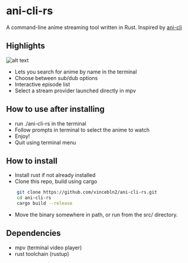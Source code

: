 # ani-cli-rs

A command-line anime streaming tool written in Rust.
Inspired by [ani-cli](https://github.com/pystardust/ani-cli)

## Highlights

![alt text](https://github.com/vincebln2/ani-cli-rs/showcase/frierenshowcase.png "example of running in terminal")

- Lets you search for anime by name in the terminal
- Choose between sub/dub options
- Interactive episode list
- Select a stream provider launched directly in mpv

## How to use after installing

- run ./ani-cli-rs in the terminal
- Follow prompts in terminal to select the anime to watch
- Enjoy!
- Quit using terminal menu

## How to install

- Install rust if not already installed
- Clone this repo, build using cargo

```bash
    git clone https://github.com/vincebln2/ani-cli-rs.git
    cd ani-cli-rs
    cargo build --release
```

- Move the binary somewhere in path, or run from the src/ directory.

## Dependencies

- mpv (terminal video player)
- rust toolchain (rustup)
